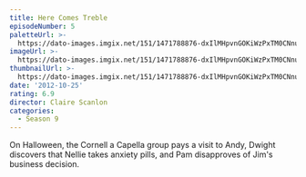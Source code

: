 ```yaml
---
title: Here Comes Treble
episodeNumber: 5
paletteUrl: >-
  https://dato-images.imgix.net/151/1471788876-dxIlMHpvnGOKiWzPxTM0CNnucyD.jpg?auto=enhance&ch=DPR%2CWidth&palette=json
imageUrl: >-
  https://dato-images.imgix.net/151/1471788876-dxIlMHpvnGOKiWzPxTM0CNnucyD.jpg?auto=compress%2Cformat&ch=DPR%2CWidth&w=500
thumbnailUrl: >-
  https://dato-images.imgix.net/151/1471788876-dxIlMHpvnGOKiWzPxTM0CNnucyD.jpg?auto=enhance&ch=DPR%2CWidth&fit=crop&fm=jpg&h=280&w=500
date: '2012-10-25'
rating: 6.9
director: Claire Scanlon
categories:
  - Season 9
---
```


On Halloween, the Cornell a Capella group pays a visit to Andy, Dwight discovers that Nellie takes anxiety pills, and Pam disapproves of Jim's business decision.